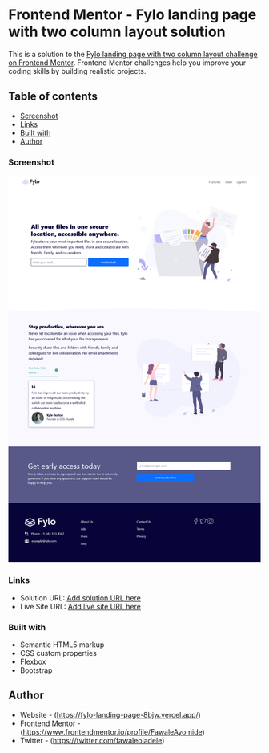 # Frontend Mentor - Fylo landing page with two column layout solution

This is a solution to the [Fylo landing page with two column layout challenge on Frontend Mentor](https://www.frontendmentor.io/challenges/fylo-landing-page-with-two-column-layout-5ca5ef041e82137ec91a50f5). Frontend Mentor challenges help you improve your coding skills by building realistic projects.

## Table of contents

- [Screenshot](#screenshot)
- [Links](#links)
- [Built with](#built-with)
- [Author](#author)

### Screenshot

![](./images/Screenshot%202023-04-21%20at%2014-10-06%20Frontend%20Mentor%20Fylo%20landing%20page%20with%20two%20column%20layout.png)

### Links

- Solution URL: [Add solution URL here](https://github.com/FawaleAyomide/fylo-landing-page)
- Live Site URL: [Add live site URL here](https://fylo-landing-page-8bjw.vercel.app/)

### Built with

- Semantic HTML5 markup
- CSS custom properties
- Flexbox
- Bootstrap

## Author

- Website - (https://fylo-landing-page-8bjw.vercel.app/)
- Frontend Mentor - (https://www.frontendmentor.io/profile/FawaleAyomide)
- Twitter - (https://twitter.com/fawaleoladele)
